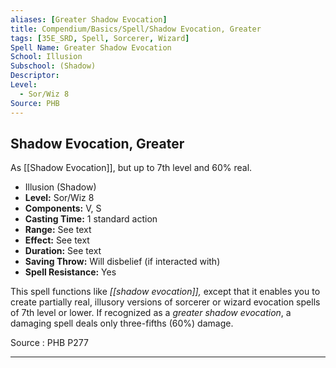```yaml
---
aliases: [Greater Shadow Evocation]
title: Compendium/Basics/Spell/Shadow Evocation, Greater
tags: [35E_SRD, Spell, Sorcerer, Wizard]
Spell Name: Greater Shadow Evocation
School: Illusion
Subschool: (Shadow)
Descriptor: 
Level:
  - Sor/Wiz 8
Source: PHB
---
```



## Shadow Evocation, Greater

As [[Shadow Evocation]], but up to 7th level and 60% real.

*   Illusion (Shadow)
*   **Level:** Sor/Wiz 8
*   **Components:** V, S
*   **Casting Time:** 1 standard action
*   **Range:** See text
*   **Effect:** See text
*   **Duration:** See text
*   **Saving Throw:** Will disbelief (if interacted with)
*   **Spell Resistance:** Yes

This spell functions like <i>[[shadow evocation]],</i> except that it enables you to create partially real, illusory versions of sorcerer or wizard evocation spells of 7th level or lower. If recognized as a <i>greater shadow evocation</i>, a damaging spell deals only three-fifths (60%) damage.

Source : PHB P277

---

